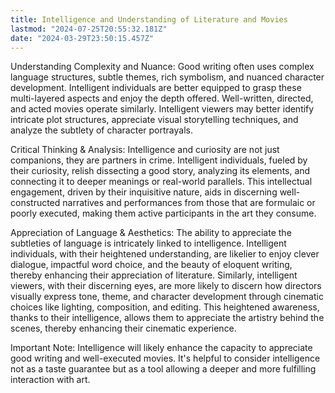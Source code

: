 ```yaml
---
title: Intelligence and Understanding of Literature and Movies
lastmod: "2024-07-25T20:55:32.181Z"
date: "2024-03-29T23:50:15.457Z"
---
```


Understanding Complexity and Nuance: Good writing often uses complex language structures, subtle themes, rich symbolism, and nuanced character development. Intelligent individuals are better equipped to grasp these multi-layered aspects and enjoy the depth offered. Well-written, directed, and acted movies operate similarly. Intelligent viewers may better identify intricate plot structures, appreciate visual storytelling techniques, and analyze the subtlety of character portrayals.

Critical Thinking & Analysis: Intelligence and curiosity are not just companions, they are partners in crime. Intelligent individuals, fueled by their curiosity, relish dissecting a good story, analyzing its elements, and connecting it to deeper meanings or real-world parallels. This intellectual engagement, driven by their inquisitive nature, aids in discerning well-constructed narratives and performances from those that are formulaic or poorly executed, making them active participants in the art they consume.

Appreciation of Language & Aesthetics: The ability to appreciate the subtleties of language is intricately linked to intelligence. Intelligent individuals, with their heightened understanding, are likelier to enjoy clever dialogue, impactful word choice, and the beauty of eloquent writing, thereby enhancing their appreciation of literature. Similarly, intelligent viewers, with their discerning eyes, are more likely to discern how directors visually express tone, theme, and character development through cinematic choices like lighting, composition, and editing. This heightened awareness, thanks to their intelligence, allows them to appreciate the artistry behind the scenes, thereby enhancing their cinematic experience.

Important Note: Intelligence will likely enhance the capacity to appreciate good writing and well-executed movies. It's helpful to consider intelligence not as a taste guarantee but as a tool allowing a deeper and more fulfilling interaction with art.
